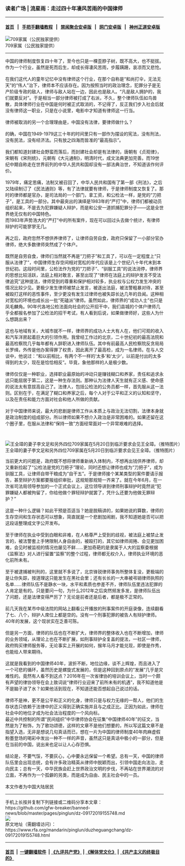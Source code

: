 ### 读者广场 | 流星雨：走过四十年凄风苦雨的中国律师
------------------------

#### [首页](https://github.com/gfw-breaker/banned-news/blob/master/README.md) &nbsp;&nbsp;|&nbsp;&nbsp; [手把手翻墙教程](https://github.com/gfw-breaker/guides/wiki) &nbsp;&nbsp;|&nbsp;&nbsp; [禁闻聚合安卓版](https://github.com/gfw-breaker/bn-android) &nbsp;&nbsp;|&nbsp;&nbsp; [网门安卓版](https://github.com/oGate2/oGate) &nbsp;&nbsp;|&nbsp;&nbsp; [神州正道安卓版](https://github.com/SzzdOgate/update) 



<div id="headerimg">
 <img alt="709家属（公民独家提供）" src="https://www.rfa.org/mandarin/yataibaodao/renquanfazhi/yf1-04252017103756.html/7095bb65c5e-516c6c1172ec5bb663d04f9b.JPG/@@images/9b84aefc-fe88-42b7-894a-b93cbfd3016c.jpeg" title="709家属（公民独家提供）"/>
 <div id="headerimgcontents">
  <div id="headerimgcaption">
   <span>
    709家属（公民独家提供）
   </span>
   <!-- zoomattribute -->
  </div>
  <!-- headerimgcaption -->
 </div>
 <!-- headerimagecontents -->
</div>

<hr/>
<div id="storytext">
 <div>
  <div class="slot_header">
  </div>
 </div>
 <p>
  中国的律师制度恢复四十年了，至今也只是一棵歪脖子树，既不高大，也不挺拔。作为一个行业，虽然是死而后生，却成长得凄风苦雨，步履蹒跚，哀凉而又悲怆。
  <br/>
  <br/>
  在我们这代人的童年记忆中没有律师这个行业，在那个自称是“和尚打伞，无法无天”的“伟人”治下，律师本不应该存在。因为按照当时的政治理念，犯罪分子是无产阶级专政的敌人，律师与敌人站在一边，因此也是敌人。“凡是敌人拥护的，我们就要反对”。于是相当一部分律师被打成了右派，不久，整个律师队伍如鸟兽散，具体律师行业在中国是何时被正式取消的，不记得了，反正我们步入社会后就没有律师这一职业，只是在小说里，电影中才知道有律师这一行当。
  <br/>
  <br/>
  律师被取消的另一个合理理由是，中国没有法律，要律师做什么？
  <br/>
  <br/>
  的确，中国在1949-1979这三十年的时间里只有一部作为摆设的宪法，没有刑法，没有民法，没有经济法。只有放之四海而皆准的“最高指示”。
  <br/>
  <br/>
  我们都知道封建社会野蛮而落后，而封建社会却是有法律的，唐朝有《贞观律》，宋朝有《宋刑统》，元朝有《大元通制》，明清时代，成文法典更加完善。而19世纪中期自称走在世界前列的中华人民共和国却没有一部法典治世，不知道该作何评价。
  <br/>
  <br/>
  1979年，痛定思痛，法制又被召回了，中华人民共和国有了第一部《刑法》，之后又陆续制订了《民法通则》等，有了法律就要有律师，于是律师制度又恢复了。那时的律师都是官办，是司法局的一个部门，拿工资，和公检法一样，是党的“刀把子”，是工具的一部分。其中最突出的演绎是1983年的“严打”中，律师们都被动员组织起来，不是去为犯罪嫌疑人辩护，而是和公安一道抓捕犯罪分子——这是全世界绝无仅有的中国特色。
  <br/>
  而1983年声势浩大的“严打”中的所有案件，现在可以回过头去做个统计，有律师辩护的可能寥寥无几。
  <br/>
  <br/>
  再之后，政府忽然不想供养律师了，让律师自劳自食，政府只保留了一小部分官办律师，绝大多数律师突然成了个体户。
  <br/>
  <br/>
  既然是自劳自食，律师们当然就不再是“刀把子”和工具了，可以在一定程度上“只服从法律了”，中国律师生存空间相对宽松的年代应该是上个世纪八十年代末到本世纪初。这段时间里，公检法作为党的“刀把子”、“驯服工具”的说法消停，律师界的思想比较活跃，法庭上相对敢言，甚至出现了“律师在法庭上的辩护发言不受法律追究”这种提法，律师受到的尊重和保护相对较多，执业权与公权力发生冲突的情况比较少见。更极少发生律师被禁止发言，被逐出法庭，被法警粗暴对待，甚至被殴打这样的恶性事件，至少更没有发生过律师也被失踪长达几年的丑闻。这种相对宽松的环境也成长出一批“死磕派”律师。虽然如此，律师界的“成功人士”也只是凤毛麟角。90年代各地公检法面向社会的公开招干中，我们县城的个体户律师几乎全都报名参加了公检法的招干考试，有人看到后说，如果做律师好，这些人为什么想跳出来？
  <br/>
  <br/>
  这也与地域有关，大城市就不一样，律师界的成功人士大有人在，他们可观的收入和汽车洋房起着巨大的引领作用。我曾经工作过的北京，二十世纪初的最高法院和最高检察院几乎每年都有人辞职进入律师队伍。其中有前最高人民检察院反贪局局长罗缉，外传是他办案得罪了权贵，因此离开了最高检，成为一名律师。在与人交谈中，他说过：“和以前相比，有两个不一样的‘太多’和‘太少’，以前是付出的太多得到的太少，现在是恰恰相反”。毕竟，象他那样的人是极少数。
  <br/>
  <br/>
  律师仅仅是一种职业，选择职业最原始的冲动只是赚钱糊口和养家，责任和追求永远只能屈居于第二，这是一种生存法则。那种认为法律人天生就有正义感、使命感的说法太有意拔高自己了。法律人，包括公检法的公务员都一样，首先服从这一法则。区别在于，在满足了糊口和养家之后，每个人对于公平和正义的认知和坚守，以及在责任和能力方面对社会和他人所做的贡献。
  <br/>
  <br/>
  对于中国律师来说，最大的悲剧是律师工作从本质上与政治无法切割，法律本身就是政治制度的组成部分。所以律师如果不想介入政治是非常困难的。如果还留在这个圈子里，在服从法律和“保持一致”方面经常面对一个异常艰难的选择。
 </p>
 <p>
  <br/>
  <div class="image-inline captioned" style="width:622px;">
   <div style="width:622px;">
    <img alt="王全璋的妻子李文足和另外四位709家属在5月20日到临沂要求会见王全璋。（推特图片）" src="https://www.rfa.org/mandarin/pinglun/chenguangchengboke/cgc-05282019150550.html/img-20190521-wa0000-600x400-600x400.jpg" title="王全璋的妻子李文足和另外四位709家属在5月20日到临沂要求会见王全璋。（推特图片）"/>
   </div>
   <div class="image-caption">
    <span style="width:622px;">
     王全璋的妻子李文足和另外四位709家属在5月20日到临沂要求会见王全璋。（推特图片）
    </span>
    <span class="copyright">
    </span>
   </div>
  </div>
 </p>
 <p>
  当前更大的问题是，政府既不想将律师重新纳入体制内，不想再出钱供养律师，却又重新捡起了“公检法是党的刀把子”理论，同时还想让律师也成为“刀把子”，成为驯服工具，让律师自带干粮成为“自干五”。于是律师接个某某类型的案件要请示报告，甚至辩护方案都要报组织审批，这规矩那规矩一齐来了。就在今年6月，在一次省司法局领导参加的一个正式会议上，这位领导讲到律师刑事辩护时竟然说“犯罪嫌疑人都被拘留了，你给他做个罪轻辩护就罢了，凭什么还要为他做无罪辩护？”
  <br/>
  <br/>
  这是一种什么逻辑？如此干预是否适当？她是脱稿讲的，如果她说的算数，律师的生存空间和生存状态可以想象，简直就是一个悲剧加闹剧，我不知道她是否可以把这段话整理成文字公开发布。
  <br/>
  <br/>
  至于律师在执业中受到白眼和非难，在人格尊严上受到的歧视，被法庭上被禁止发言的，被法警套上手铐限制人身自由的，被殴打的，其它如律师阅捲、会见更加困难，会见时被监视的情况也屡见不鲜……更加奇葩的是隶属于人大的监察委根据《监察法》对人进行留置“监察”的整个过程，律师都无权介入，律师执业环境的恶化前所未有。
  <br/>
  <br/>
  至于被逮捕被判刑的，这里就不多说了，北京锋锐律师事务所整体复没，更极端的是让你失踪，按道理这只能发生在黑社会里；还有长长的一大串被弔销律师执照的名单……律师队伍不是静水一块，水平和素质也参差不齐，律师队伍里违法犯罪的人肯定是有的。只是要问一句，为什么2012年之后突然频发多发，是律师队伍出了问题，还是法律变得严厉了？无论是前者还是后者，都是极不正常的。
  <br/>
  <br/>
  前几天我在某市中级法院的网站上翻看公开播放的刑事案件的开庭录像，连续翻看了七、八个，辩护人席位上都是空的。没有一个刑事犯罪的被告人有辩护律师。40年的发展，这个现状实在乏善可陈。
  <br/>
  <br/>
  但是另一方面，律师的队伍也在不断扩大，律师界的整体收入也在不断增加，律师的业务领域，从理论上也在不断扩展，如刑事辩护全复盖的提法，一社区一律师，政府购买律师服务等，无论事实上开展的如何，猴年马月才能兑现，即使是作秀，也能给人带来期待。
  <br/>
  <br/>
  这就是我看到的中国律师40年，波折不断，地位边缘，谈不上辉煌，而且进入了一个可悲的循环，虽然历史是螺旋式发展的，但是这种回到原点的“发展”几乎是灾难性的。竟然有人看不到这点？2016年在一次省律协的培训会议上，当时一个颇有声望的律协领导在会上致词说“律师行业迎来了前所未有的机遇”，我不知道他是不是脑子进了水？如果他活到现在，不知道还能否想起自己说过的话。
  <br/>
  <br/>
  律师不是神，更不是公平和正义的化身，律师只是与权力无缘的一帮人，他们的生存状态只依赖于法律中的正义得到正确实施并且与之成正比。正因为如此，律师在社会中的地位才成为社会法治程度的一个风向标。
  <br/>
  最近中共控制的所谓“民间组织”中华律师协会在征集“中国律师40年”的征文，当然是为了粉饰，为了歌功颂德，这样的文章不是他们想要的，所以写这篇文章不是指望入选，无非是想说几句真话而已，想在一片为中国的律师制度40年肉麻虚假粉墨登场的喝彩中发出一种不一样的声音，虽然这只是真话中极小的一部分，但是在当前的中国，说出来也足以让人心存恐惧。
  <br/>
  <br/>
  结论是，不要气馁，不要灰心，心中要永远保留一个希望。总有一天，中国的律师队伍里会出现总统，会有许多政治精英从律师中脱颖而出，引领中国走向法治，走向民主；总有一天，中华民族会赶上世界政治文明的步伐，不再站在世界潮流的对立面，不再作为一个孤僻的另类，而是成为自由、民主社会中的一员。
  <br/>
  <br/>
  本文作者为中国大陆居民
 </p>
</div>

<hr/>
手机上长按并复制下列链接或二维码分享本文章：<br/>
https://github.com/gfw-breaker/banned-news/blob/master/pages/pinglun/dz-09172019155748.md <br/>
<a href='https://github.com/gfw-breaker/banned-news/blob/master/pages/pinglun/dz-09172019155748.md'><img src='https://github.com/gfw-breaker/banned-news/blob/master/pages/pinglun/dz-09172019155748.md.png'/></a> <br/>
原文地址（需翻墙访问）：https://www.rfa.org/mandarin/pinglun/duzheguangchang/dz-09172019155748.html


------------------------
#### [首页](https://github.com/gfw-breaker/banned-news/blob/master/README.md) &nbsp;|&nbsp; [一键翻墙软件](https://github.com/gfw-breaker/nogfw/blob/master/README.md) &nbsp;| [《九评共产党》](https://github.com/gfw-breaker/9ping.md/blob/master/README.md#九评之一评共产党是什么) | [《解体党文化》](https://github.com/gfw-breaker/jtdwh.md/blob/master/README.md) | [《共产主义的终极目的》](https://github.com/gfw-breaker/gczydzjmd.md/blob/master/README.md)


<img src='http://gfw-breaker.win/banned-news/pages/pinglun/dz-09172019155748.md' width='0px' height='0px'/>
